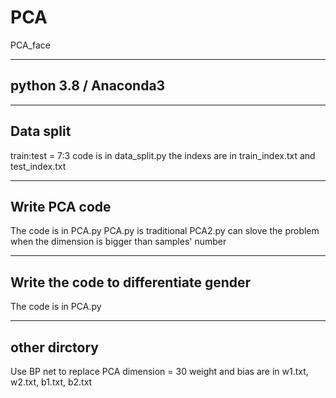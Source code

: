 # PCA
PCA_face
***
## python 3.8 / Anaconda3
***
## Data split
train:test = 7:3
code is in data_split.py
the indexs are in train_index.txt and test_index.txt
***
## Write PCA code
The code is in PCA.py
PCA.py is traditional
PCA2.py can slove the problem when the dimension is bigger than samples' number
***
## Write the code to differentiate gender
The code is in PCA.py
***
## other dirctory
Use BP net to replace PCA
dimension = 30
weight and bias are in w1.txt, w2.txt, b1.txt, b2.txt
